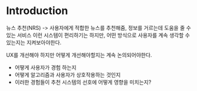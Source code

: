 
# Introduction

뉴스 추천(NRS) -> 사용자에게 적합한 뉴스를 추천해줌, 정보를 거르는데 도움을 줄 수 있는 서비스
이런 시스템이 편리하기는 하지만, 어떤 방식으로 사용자를 계속 생각할 수 있는지는 지켜보아야한다. 

UX를 개선해야 하지만 어떻게 개선해야할지는 계속 논의되어야한다. 
- 어떻게 사용자가 경험 하는지
- 어떻게 알고리즘과 사용자가 상호작용하는 것인지
- 이러한 경험들이 추천 시스템의 선호에 어떻게 영향을 미치는지?
